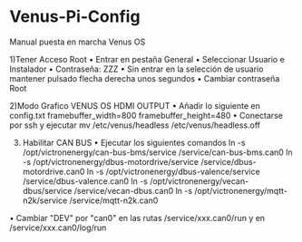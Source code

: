 # Venus-Pi-Config
Manual puesta en marcha Venus OS

1)Tener Acceso Root
•	Entrar en pestaña General 
•	Seleccionar Usuario e Instalador
•	Contraseña: ZZZ
•	Sin entrar en la selección de usuario mantener pulsado flecha derecha unos segundos
•	Cambiar contraseña Root

2)Modo Grafico VENUS OS HDMI OUTPUT
•	Añadir lo siguiente en config.txt
	framebuffer_width=800
	framebuffer_height=480
•	Conectarse por ssh y ejecutar
	mv /etc/venus/headless /etc/venus/headless.off

3) Habilitar CAN BUS
•	Ejecutar los siguientes comandos
	ln -s /opt/victronenergy/can-bus-bms/service /service/can-bus-bms.can0
	ln -s /opt/victronenergy/dbus-motordrive/service /service/dbus-motordrive.can0
	ln -s /opt/victronenergy/dbus-valence/service /service/dbus-valence.can0
	ln -s /opt/victronenergy/vecan-dbus/service /service/vecan-dbus.can0
	ln -s /opt/victronenergy/mqtt-n2k/service /service/mqtt-n2k.can0
	
•	Cambiar "DEV" por "can0" en las rutas /service/xxx.can0/run y en /service/xxx.can0/log/run
